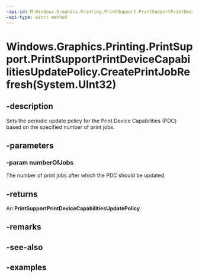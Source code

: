 ```yaml
---
-api-id: M:Windows.Graphics.Printing.PrintSupport.PrintSupportPrintDeviceCapabilitiesUpdatePolicy.CreatePrintJobRefresh(System.UInt32)
-api-type: winrt method
---
```


# Windows.Graphics.Printing.PrintSupport.PrintSupportPrintDeviceCapabilitiesUpdatePolicy.CreatePrintJobRefresh(System.UInt32)

<!--
public static Windows.Graphics.Printing.PrintSupport.PrintSupportPrintDeviceCapabilitiesUpdatePolicy CreatePrintJobRefresh (uint numberOfJobs);
-->


## -description

Sets the periodic update policy for the Print Device Capabilities (PDC) based on the specified number of print jobs.

## -parameters

### -param numberOfJobs

The number of print jobs after which the PDC should be updated.

## -returns

An **PrintSupportPrintDeviceCapabilitiesUpdatePolicy**.

## -remarks

## -see-also

## -examples


